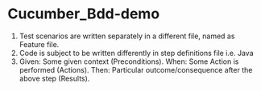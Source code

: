 # Cucumber_Bdd-demo


1. Test scenarios are written separately in a different file, named as Feature file.
2. Code is subject to be written differently in step definitions file i.e. Java
3.  Given: Some given context (Preconditions).
    When: Some Action is performed (Actions).
    Then: Particular outcome/consequence after the above step (Results).
